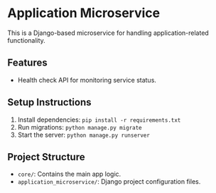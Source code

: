 # Application Microservice

This is a Django-based microservice for handling application-related functionality.

## Features
- Health check API for monitoring service status.

## Setup Instructions
1. Install dependencies: `pip install -r requirements.txt`
2. Run migrations: `python manage.py migrate`
3. Start the server: `python manage.py runserver`

## Project Structure
- `core/`: Contains the main app logic.
- `application_microservice/`: Django project configuration files.
